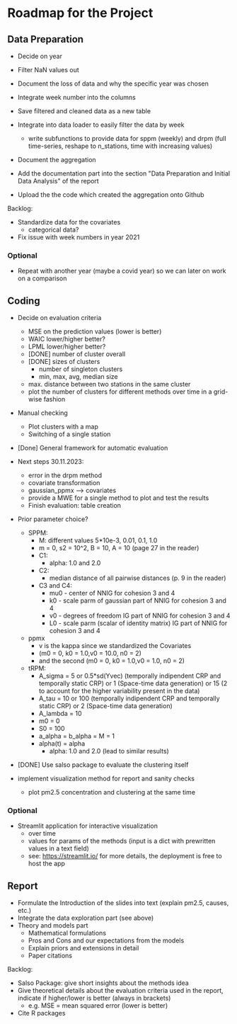 # Roadmap for the Project

## Data Preparation

- Decide on year
- Filter NaN values out
- Document the loss of data and why the specific year was chosen 
- Integrate week number into the columns
- Save filtered and cleaned data as a new table

- Integrate into data loader to easily filter the data by week
    - write subfunctions to provide data for sppm (weekly) and drpm (full time-series,
    reshape to n_stations, time with increasing values)
- Document the aggregation
- Add the documentation part into the section "Data Preparation
    and Initial Data Analysis" of the report
- Upload the the code which created the aggregation onto Github

Backlog:
- Standardize data for the covariates
    - categorical data?
- Fix issue with week numbers in year 2021

### Optional
- Repeat with another year (maybe a covid year) so we can later on work on a comparison


## Coding
- Decide on evaluation criteria
    - MSE on the prediction values (lower is better)
    - WAIC lower/higher better?
    - LPML lower/higher better?
    - [DONE] number of cluster overall
    - [DONE] sizes of clusters
        - number of singleton clusters
        - min, max, avg, median size
    - max. distance between two stations in the same cluster
    - plot the number of clusters for different methods over time in a grid-wise fashion

- Manual checking
    - Plot clusters with a map
    - Switching of a single station

- [Done] General framework for automatic evaluation

- Next steps 30.11.2023:
    - error in the drpm method
    - covariate transformation
    - gaussian_ppmx --> covariates
    - provide a MWE for a single method to plot and test the results
    - Finish evaluation: table creation

- Prior parameter choice?
    - SPPM:
        - M: different values 5*10e-3, 0.01, 0.1, 1.0
        - m = 0, s2 = 10^2, B = 10, A = 10 (page 27 in the reader)
        - C1:
            - alpha: 1.0 and 2.0
        - C2:
            - median distance of all pairwise distances (p. 9 in the reader)
        - C3 and C4:
            - mu0 - center of NNIG for cohesion 3 and 4
            - k0 - scale parm of gaussian part of NNIG for cohesion 3 and 4
            - v0 - degrees of freedom IG part of NNIG for cohesion 3 and 4
            - L0 - scale parm (scalar of identity matrix) IG part of NNIG for cohesion 3 and 4
    - ppmx
        - v is the kappa since we standardized the Covariates
        - (m0 = 0, k0 = 1.0,v0 = 10.0, n0 = 2)
        - and the second (m0 = 0, k0 = 1.0,v0 = 1.0, n0 = 2)
    - tRPM:
        - A_sigma = 5 or 0.5*sd(Yvec) (temporally indipendent CRP and temporally static CRP) or 1 (Space-time data generation) or 15 (2 to account for the higher variability present in the data)
        - A_tau = 10 or 100  (temporally indipendent CRP and temporally static CRP) or 2 (Space-time data generation)
        - A_lambda = 10
        - m0 = 0
        - S0 = 100
        - a_alpha = b_alpha = M = 1
        - alpha(t) = alpha 
            - alpha: 1.0 and 2.0 (lead to similar results)

- [DONE] Use salso package to evaluate the clustering itself
- implement visualization method for report and sanity checks
    - plot pm2.5 concentration and clustering at the same time

### Optional
- Streamlit application for interactive visualization
    - over time
    - values for params of the methods (input is a dict with prewritten values in a text field)
    - see: https://streamlit.io/ for more details, the deployment is free to host the app

## Report
- Formulate the Introduction of the slides into text (explain pm2.5, causes, etc.)
- Integrate the data exploration part (see above)
- Theory and models part
    - Mathematical formulations
    - Pros and Cons and our expectations from the models
    - Explain priors and extensions in detail
    - Paper citations

Backlog:
- Salso Package: give short insights about the methods idea
- Give theoretical details about the evaluation criteria used in the report, indicate if higher/lower is better (always in brackets)
    - e.g. MSE = mean squared error (lower is better)
- Cite R packages
